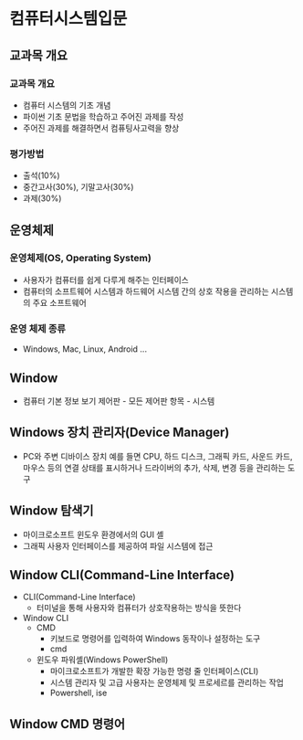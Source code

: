# 컴퓨터시스템입문

## 교과목 개요

### 교과목 개요
- 컴퓨터 시스템의 기초 개념
- 파이썬 기초 문법을 학습하고 주어진 과제를 작성
- 주어진 과제를 해결하면서 컴퓨팅사고력을 향상

### 평가방법
- 출석(10%)
- 중간고사(30%), 기말고사(30%)
- 과제(30%)

## 운영체제

### 운영체제(OS, Operating System)
- 사용자가 컴퓨터를 쉽게 다루게 해주는 인터페이스
- 컴퓨터의 소프트웨어 시스템과 하드웨어 시스템 간의 상호 작용을 관리하는 시스템의 주요 소프트웨어

### 운영 체제 종류
- Windows, Mac, Linux, Android ...

## Window
- 컴퓨터 기본 정보 보기
제어판 - 모든 제어판 항목 - 시스템

## Windows 장치 관리자(Device Manager)
- PC와 주변 디바이스 장치 예를 들면 CPU, 하드 디스크, 그래픽 카드, 사운드 카드, 마우스 등의 연결 상태를 표시하거나 드라이버의 추가, 삭제, 변경 등을 관리하는 도구

## Window 탐색기
- 마이크로소프트 윈도우 환경에서의 GUI 셸
- 그래픽 사용자 인터페이스를 제공하여 파일 시스템에 접근

## Window CLI(Command-Line Interface)
- CLI(Command-Line Interface)
  - 터미널을 통해 사용자와 컴퓨터가 상호작용하는 방식을 뜻한다
- Window CLI
  - CMD
    - 키보드로 명령어를 입력하여 Windows 동작이나 설정하는 도구
    - cmd
  - 윈도우 파워셸(Windows PowerShell)
    - 마이크로소프트가 개발한 확장 가능한 명령 줄 인터페이스(CLI)
    - 시스템 관리자 및 고급 사용자는 운영체제 및 프로세르를 관리하는 작업
    - Powershell, ise

## Window CMD 명령어
